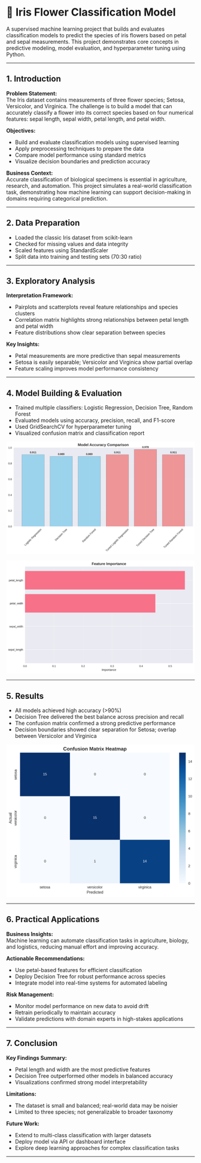 # 🌸 Iris Flower Classification Model

A supervised machine learning project that builds and evaluates classification models to predict the species of iris flowers based on petal and sepal measurements. This project demonstrates core concepts in predictive modeling, model evaluation, and hyperparameter tuning using Python.

---

## 1. Introduction

**Problem Statement:**  
The Iris dataset contains measurements of three flower species; Setosa, Versicolor, and Virginica. The challenge is to build a model that can accurately classify a flower into its correct species based on four numerical features: sepal length, sepal width, petal length, and petal width.

**Objectives:**  
- Build and evaluate classification models using supervised learning  
- Apply preprocessing techniques to prepare the data  
- Compare model performance using standard metrics  
- Visualize decision boundaries and prediction accuracy

**Business Context:**  
Accurate classification of biological specimens is essential in agriculture, research, and automation. This project simulates a real-world classification task, demonstrating how machine learning can support decision-making in domains requiring categorical prediction.

---

## 2. Data Preparation

- Loaded the classic Iris dataset from scikit-learn  
- Checked for missing values and data integrity  
- Scaled features using StandardScaler  
- Split data into training and testing sets (70:30 ratio)

---

## 3. Exploratory Analysis

**Interpretation Framework:**  
- Pairplots and scatterplots reveal feature relationships and species clusters  
- Correlation matrix highlights strong relationships between petal length and petal width  
- Feature distributions show clear separation between species

**Key Insights:**  
- Petal measurements are more predictive than sepal measurements  
- Setosa is easily separable; Versicolor and Virginica show partial overlap  
- Feature scaling improves model performance consistency

---

## 4. Model Building & Evaluation

- Trained multiple classifiers: Logistic Regression, Decision Tree, Random Forest  
- Evaluated models using accuracy, precision, recall, and F1-score  
- Used GridSearchCV for hyperparameter tuning  
- Visualized confusion matrix and classification report

![Feature Importance](images/accuracy_comparison.png)

![Feature Importance](images/feature_importance.png)

---

## 5. Results

- All models achieved high accuracy (>90%)  
- Decision Tree delivered the best balance across precision and recall  
- The confusion matrix confirmed a strong predictive performance  
- Decision boundaries showed clear separation for Setosa; overlap between Versicolor and Virginica

![Confusion Matrix](images/confusion_matrix.png)

---

## 6. Practical Applications

**Business Insights:**  
Machine learning can automate classification tasks in agriculture, biology, and logistics, reducing manual effort and improving accuracy.

**Actionable Recommendations:**  
- Use petal-based features for efficient classification  
- Deploy Decision Tree for robust performance across species  
- Integrate model into real-time systems for automated labeling

**Risk Management:**  
- Monitor model performance on new data to avoid drift  
- Retrain periodically to maintain accuracy  
- Validate predictions with domain experts in high-stakes applications

---

## 7. Conclusion

**Key Findings Summary:**  
- Petal length and width are the most predictive features  
- Decision Tree outperformed other models in balanced accuracy  
- Visualizations confirmed strong model interpretability

**Limitations:**  
- The dataset is small and balanced; real-world data may be noisier  
- Limited to three species; not generalizable to broader taxonomy

**Future Work:**  
- Extend to multi-class classification with larger datasets  
- Deploy model via API or dashboard interface  
- Explore deep learning approaches for complex classification tasks

---

